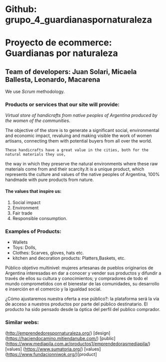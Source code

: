 # Github: grupo_4_guardianaspornaturaleza
# Proyecto de ecommerce: Guardianas por naturaleza 

## Team of developers: Juan Solari, Micaela Ballesta, Leonardo, Macarena
We use _Scrum_ methodology.

### Products or services that our site will provide: 
_Virtual store of handicrafts from native peoples of Argentina produced by the women of the communities_.

The objective of the store is to generate a significant social, environmental and economic impact, revaluing and making visible the work of women artisans, connecting them with potential buyers from all over the world.

    These handicrafts have a great value in the cities, both for the natural materials they use,
the way in which they preserve the natural environments where these raw materials come from and their scarcity.It is a unique product, which represents the culture and values ​​of the native peoples of Argentina, 100% handmade with pure products from nature.

#### The values ​​that inspire us: 
1. Social impact 
2. Environment 
3. Fair trade 
4. Responsible consumption.

### Examples of Products: 
* Wallets
* Toys: Dolls, 
* Clothes: Scarves, gloves, hats etc. 
* kitchen and decoration products: Platters,Baskets, etc.  
  

Público objetivo multinivel: mujeres artesanas de pueblos originarios de Argentina interesadas en dar a conocer y vender sus productos y difundir a través de ellos su cultura y conocimientos; y compradores de todo el mundo comprometidos con el bienestar de las comunidades, su desarrollo e inserción en el comercio y la igualdad social.

¿Cómo ajustaremos nuestra oferta a ese público?: la plataforma será la vía de acceso a nuestros productos por parte del público destinatario. El producto ha sido pensado desde la óptica del perfil del publico comprador.

### Similar webs: 

(http://emprendedorespornaturaleza.org/) [design] 
(https://haciendocamino.mitiendanube.com/) [public]
(https://www.mediapila.com.ar/productos1/emprendedorasmediapila/) [values] 
(https://www.sumatoria.org/) [values]
(https://www.fundacionniwok.org/)[product]


